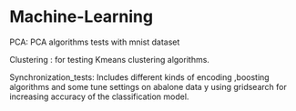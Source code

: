 # Machine-Learning

PCA: PCA algorithms tests with mnist dataset

Clustering : for testing Kmeans clustering algorithms.

Synchronization_tests: Includes different kinds of encoding  ,boosting algorithms and some tune settings on abalone data y using gridsearch for increasing accuracy of the classification model.

